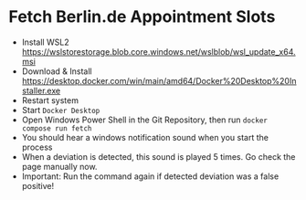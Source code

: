# Fetch Berlin.de Appointment Slots

* Install WSL2 https://wslstorestorage.blob.core.windows.net/wslblob/wsl_update_x64.msi
* Download & Install https://desktop.docker.com/win/main/amd64/Docker%20Desktop%20Installer.exe
* Restart system
* Start `Docker Desktop`
* Open Windows Power Shell in the Git Repository, then run `docker compose run fetch`
* You should hear a windows notification sound when you start the process
* When a deviation is detected, this sound is played 5 times. Go check the page manually now.
* Important: Run the command again if detected deviation was a false positive!